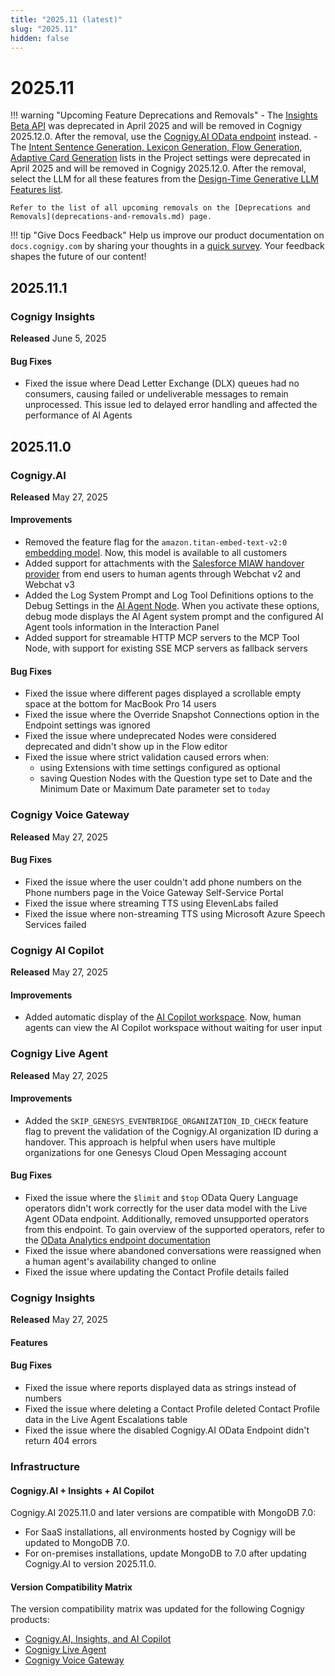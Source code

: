 ```yaml
---
title: "2025.11 (latest)"
slug: "2025.11"
hidden: false
---
```


# 2025.11

!!! warning "Upcoming Feature Deprecations and Removals"
    - The [Insights Beta API](https://api-trial.cognigy.ai/openapi#get-/insights/beta/messages/report/-queryHash-) was deprecated in April 2025 and will be removed in Cognigy 2025.12.0. After the removal, use the [Cognigy.AI OData endpoint](../ai/analyze/odata.md) instead.
    - The [Intent Sentence Generation, Lexicon Generation, Flow Generation, Adaptive Card Generation](../ai/empower/generative-ai.md#generate-cognigyai-resources) lists in the Project settings were deprecated in April 2025 and will be removed in Cognigy 2025.12.0. After the removal, select the LLM for all these features from the [Design-Time Generative LLM Features list](../ai/empower/generative-ai.md#design-time-generative-ai-features).

    Refer to the list of all upcoming removals on the [Deprecations and Removals](deprecations-and-removals.md) page.

!!! tip "Give Docs Feedback"
    Help us improve our product documentation on `docs.cognigy.com` by sharing your thoughts in a [quick survey](https://forms.office.com/e/xnqneVasp2). Your feedback shapes the future of our content!

## 2025.11.1

### Cognigy Insights

**Released** June 5, 2025

#### Bug Fixes

- Fixed the issue where Dead Letter Exchange (DLX) queues had no consumers, causing failed or undeliverable messages to remain unprocessed. This issue led to delayed error handling and affected the performance of AI Agents

## 2025.11.0

### Cognigy.AI

**Released** May 27, 2025

#### Improvements

- Removed the feature flag for the `amazon.titan-embed-text-v2:0` [embedding model](../ai/empower/llms/model-support-by-feature.md). Now, this model is available to all customers
- Added support for attachments with the [Salesforce MIAW handover provider](../ai/escalate//handover-reference/salesforce-miaw.md) from end users to human agents through Webchat v2 and Webchat v3
- Added the Log System Prompt and Log Tool Definitions options to the Debug Settings in the [AI Agent Node](../ai/build/node-reference/ai/ai-agent.md). When you activate these options, debug mode displays the AI Agent system prompt and the configured AI Agent tools information in the Interaction Panel
- Added support for streamable HTTP MCP servers to the MCP Tool Node, with support for existing SSE MCP servers as fallback servers

#### Bug Fixes

- Fixed the issue where different pages displayed a scrollable empty space at the bottom for MacBook Pro 14 users
- Fixed the issue where the Override Snapshot Connections option in the Endpoint settings was ignored
- Fixed the issue where undeprecated Nodes were considered deprecated and didn't show up in the Flow editor
- Fixed the issue where strict validation caused errors when:
    - using Extensions with time settings configured as optional 
    - saving Question Nodes with the Question type set to Date and the Minimum Date or Maximum Date parameter set to `today`

### Cognigy Voice Gateway

**Released** May 27, 2025

#### Bug Fixes

- Fixed the issue where the user couldn't add phone numbers on the Phone numbers page in the Voice Gateway Self-Service Portal
- Fixed the issue where streaming TTS using ElevenLabs failed
- Fixed the issue where non-streaming TTS using Microsoft Azure Speech Services failed

### Cognigy AI Copilot

**Released** May 27, 2025

#### Improvements

- Added automatic display of the [AI Copilot workspace](../ai-copilot/overview.md). Now, human agents can view the AI Copilot workspace without waiting for user input

### Cognigy Live Agent

**Released** May 27, 2025

#### Improvements

- Added the `SKIP_GENESYS_EVENTBRIDGE_ORGANIZATION_ID_CHECK` feature flag to prevent the validation of the Cognigy.AI organization ID during a handover. This approach is helpful when users have multiple organizations for one Genesys Cloud Open Messaging account

#### Bug Fixes

- Fixed the issue where the `$limit` and `$top` OData Query Language operators didn't work correctly for the user data model with the Live Agent OData endpoint. Additionally, removed unsupported operators from this endpoint. To gain overview of the supported operators, refer to the [OData Analytics endpoint documentation](../live-agent/tools/odata-endpoint.md)
- Fixed the issue where abandoned conversations were reassigned when a human agent's availability changed to online
- Fixed the issue where updating the Contact Profile details failed

### Cognigy Insights

**Released** May 27, 2025

#### Features

#### Bug Fixes

- Fixed the issue where reports displayed data as strings instead of numbers
- Fixed the issue where deleting a Contact Profile deleted Contact Profile data in the Live Agent Escalations table
- Fixed the issue where the disabled Cognigy.AI OData Endpoint didn't return 404 errors

### Infrastructure

#### Cognigy.AI + Insights + AI Copilot

Cognigy.AI 2025.11.0 and later versions are compatible with MongoDB 7.0:

- For SaaS installations, all environments hosted by Cognigy will be updated to MongoDB 7.0.
- For on-premises installations, update MongoDB to 7.0 after updating Cognigy.AI to version 2025.11.0.

#### Version Compatibility Matrix

The version compatibility matrix was updated for the following Cognigy products:

- [Cognigy.AI, Insights, and AI Copilot](../ai/installation/version-compatibility-matrix.md)
- [Cognigy Live Agent](../live-agent/installation/deployment/version-compatibility-matrix.md)
- [Cognigy Voice Gateway](../voice-gateway/installation/version-compatibility-matrix.md)
